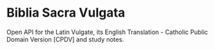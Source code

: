 # Biblia Sacra Vulgata

Open API for the Latin Vulgate, its English Translation - Catholic Public Domain Version [CPDV] and study notes.
